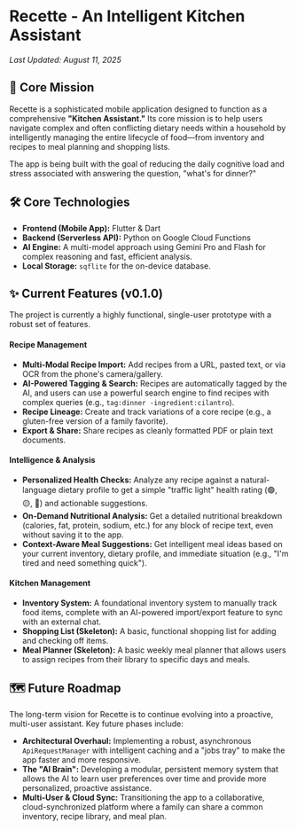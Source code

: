 # Recette - An Intelligent Kitchen Assistant

*Last Updated: August 11, 2025*

## 🚀 Core Mission

Recette is a sophisticated mobile application designed to function as a comprehensive **"Kitchen Assistant."** Its core mission is to help users navigate complex and often conflicting dietary needs within a household by intelligently managing the entire lifecycle of food—from inventory and recipes to meal planning and shopping lists.

The app is being built with the goal of reducing the daily cognitive load and stress associated with answering the question, "what's for dinner?"

## 🛠️ Core Technologies

* **Frontend (Mobile App):** Flutter & Dart
* **Backend (Serverless API):** Python on Google Cloud Functions
* **AI Engine:** A multi-model approach using Gemini Pro and Flash for complex reasoning and fast, efficient analysis.
* **Local Storage:** `sqflite` for the on-device database.

## ✨ Current Features (v0.1.0)

The project is currently a highly functional, single-user prototype with a robust set of features.

#### Recipe Management
* **Multi-Modal Recipe Import:** Add recipes from a URL, pasted text, or via OCR from the phone's camera/gallery.
* **AI-Powered Tagging & Search:** Recipes are automatically tagged by the AI, and users can use a powerful search engine to find recipes with complex queries (e.g., `tag:dinner -ingredient:cilantro`).
* **Recipe Lineage:** Create and track variations of a core recipe (e.g., a gluten-free version of a family favorite).
* **Export & Share:** Share recipes as cleanly formatted PDF or plain text documents.

#### Intelligence & Analysis
* **Personalized Health Checks:** Analyze any recipe against a natural-language dietary profile to get a simple "traffic light" health rating (🟢, 🟡, 🔴) and actionable suggestions.
* **On-Demand Nutritional Analysis:** Get a detailed nutritional breakdown (calories, fat, protein, sodium, etc.) for any block of recipe text, even without saving it to the app.
* **Context-Aware Meal Suggestions:** Get intelligent meal ideas based on your current inventory, dietary profile, and immediate situation (e.g., "I'm tired and need something quick").

#### Kitchen Management
* **Inventory System:** A foundational inventory system to manually track food items, complete with an AI-powered import/export feature to sync with an external chat.
* **Shopping List (Skeleton):** A basic, functional shopping list for adding and checking off items.
* **Meal Planner (Skeleton):** A basic weekly meal planner that allows users to assign recipes from their library to specific days and meals.

## 🗺️ Future Roadmap

The long-term vision for Recette is to continue evolving into a proactive, multi-user assistant. Key future phases include:

* **Architectural Overhaul:** Implementing a robust, asynchronous `ApiRequestManager` with intelligent caching and a "jobs tray" to make the app faster and more responsive.
* **The "AI Brain":** Developing a modular, persistent memory system that allows the AI to learn user preferences over time and provide more personalized, proactive assistance.
* **Multi-User & Cloud Sync:** Transitioning the app to a collaborative, cloud-synchronized platform where a family can share a common inventory, recipe library, and meal plan.
